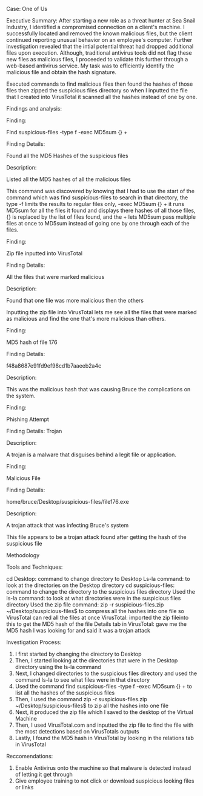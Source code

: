 Case: One of Us

Executive Summary: After starting a new role as a threat hunter at Sea Snail Industry, I identified a compromised connection on a client's machine. I successfully located and removed the known malicious files, but the client continued reporting unusual behavior on an employee's computer. Further investigation revealed that the intial potential threat had dropped additional files upon execution. Although, traditional antivirus tools did not flag these new files as malicious files, I proceeded to validate this further through a web-based antivirus service. My task was to efficiently identify the malicious file and obtain the hash signature.

Executed commands to find malicious files then found the hashes of those files then zipped the suspicious files directory so when I inputted the file that I created into VirusTotal it scanned all the hashes instead of one by one.

Findings and analysis:

Finding:

Find suspicious-files -type f -exec MD5sum {} +

Finding Details:

Found all the MD5 Hashes of the suspicious files

Description:

Listed all the MD5 hashes of all the malicious files

This command was discovered by knowing that I had to use the start of the command which was find suspicious-files to search in that directory, the type -f limits the results to regular files only, -exec MD5sum {} + it runs MD5sum for all the files it found and displays there hashes of all those files, {} is replaced by the list of files found, and the + lets MD5sum pass multiple files at once to MD5sum instead of going one by one through each of the files.

Finding:

Zip file inputted into VirusTotal

Finding Details:

All the files that were marked malicious

Description:

Found that one file was more malicious then the others

Inputting the zip file into VirusTotal lets me see all the files that were marked as malicious and find the one that's more malicious than others.

Finding:

MD5 hash of file 176

Finding Details:

f48a8687e91fd9ef98cd1b7aaeeb2a4c

Description:

This was the malicious hash that was causing Bruce the complications on the system.

Finding:

Phishing Attempt

Finding Details:
Trojan

Description:

A trojan is a malware that disguises behind a legit file or application.

Finding:

Malicious File

Finding Details:

home/bruce/Desktop/suspicious-files/file176.exe

Description:

A trojan attack that was infecting Bruce's system

This file appears to be a trojan attack found after getting the hash of the suspicious file

Methodology

Tools and Techniques:

cd Desktop: command to change directory to Desktop
Ls-la command: to look at the directories on the Desktop directory
cd suspicious-files: command to change the directory to the suspicious files directory
Used the ls-la command: to look at what directories were in the suspicious files directory
Used the zip file command: zip -r suspicious-files.zip ~/Desktop/suspicious-files$ to compress all the hashes into one file so VirusTotal can red all the files at once
VirusTotal: imported the zip fileinto this to get the MD5 hash of the file
Details tab in VirusTotal: gave me the MD5 hash I was looking for and said it was a trojan attack

Investigation Process:
1. I first started by changing the directory to Desktop
2. Then, I started looking at the directories that were in the Desktop directory using the ls-la command
3. Next, I changed directories to the suspicious files directory and used the command ls-la to see what files were in that directory
4. Used the command find suspicious-files -type f -exec MD5sum {} + to list all the hashes of the suspicious files
5. Then, I used the command zip -r suspicious-files.zip ~/Desktop/suspicious-files$ to zip all the hashes into one file
6. Next, it produced the zip file which I saved to the desktop of the Virtual Machine
7. Then, I used VirusTotal.com and inputted the zip file to find the file with the most detections based on VirusTotals outputs
8. Lastly, I found the MD5 hash in VirusTotal by looking in the relations tab in VirusTotal

Reccomendations:
1. Enable Antivirus onto the machine so that malware is detected instead of letting it get through
2. Give employee training to not click or download suspicious looking files or links
